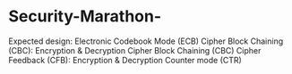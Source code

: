 # Security-Marathon-

Expected design:
Electronic Codebook Mode (ECB)
Cipher Block Chaining (CBC): Encryption & Decryption
Cipher Block Chaining (CBC)
Cipher Feedback (CFB): Encryption & Decryption
Counter mode (CTR)
